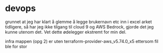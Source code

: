 # devops

grunnet at jeg har klart å glemme å legge brukernavn etc inn i excel arket tidligere, så har jeg ikke tilgang til cloud 9 og AWS Bedrock, gjorde det jeg kunne utenom det. Vet dette ødelegger ekstremt for min del.


infra mappen (opg 2) er uten terraform-provider-aws_v5.74.0_x5 ettersom fil ble for stor
